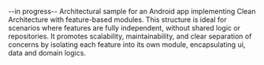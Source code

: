 --in progress--
Architectural sample for an Android app implementing Clean Architecture with feature-based modules. This structure is ideal for scenarios where features are fully independent, without shared logic or repositories. It promotes scalability, maintainability, and clear separation of concerns by isolating each feature into its own module, encapsulating ui, data and domain logics. 
